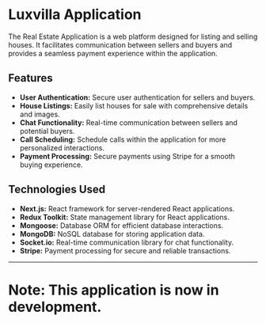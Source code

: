 

# Luxvilla Application

The Real Estate Application is a web platform designed for listing and selling houses. It facilitates communication between sellers and buyers and provides a seamless payment experience within the application.

## Features

- **User Authentication:** Secure user authentication for sellers and buyers.
- **House Listings:** Easily list houses for sale with comprehensive details and images.
- **Chat Functionality:** Real-time communication between sellers and potential buyers.
- **Call Scheduling:** Schedule calls within the application for more personalized interactions.
- **Payment Processing:** Secure payments using Stripe for a smooth buying experience.

## Technologies Used

- **Next.js:** React framework for server-rendered React applications.
- **Redux Toolkit:** State management library for React applications.
- **Mongoose:** Database ORM for efficient database interactions.
- **MongoDB:** NoSQL database for storing application data.
- **Socket.io:** Real-time communication library for chat functionality.
- **Stripe:** Payment processing for secure and reliable transactions.

---

# Note: This application is now in development.